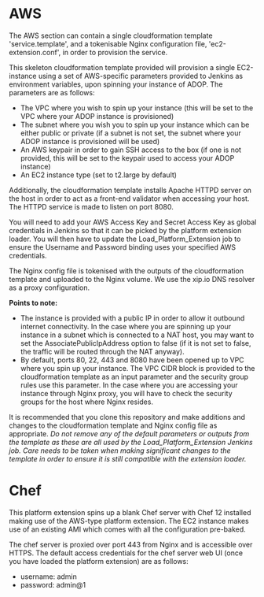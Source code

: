 # AWS
The AWS section can contain a single cloudformation template 'service.template', and a tokenisable Nginx configuration file, 'ec2-extension.conf', in order to provision the service.

This skeleton cloudformation template provided will provision a single EC2-instance using a set of AWS-specific parameters provided to Jenkins as environment variables, upon spinning your instance of ADOP. The parameters are as follows:

 * The VPC where you wish to spin up your instance (this will be set to the VPC where your ADOP instance is provisioned)
 * The subnet where you wish you to spin up your instance which can be either public or private (if a subnet is not set, the subnet where your ADOP instance is provisioned will be used)
 * An AWS keypair in order to gain SSH access to the box (if one is not provided, this will be set to the keypair used to access your ADOP instance)
 * An EC2 instance type (set to t2.large by default)

Additionally, the cloudformation template installs Apache HTTPD server on the host in order to act as a front-end validator when accessing your host. The HTTPD service is made to listen on port 8080.

You will need to add your AWS Access Key and Secret Access Key as global credentials in Jenkins so that it can be picked by the platform extension loader. You will then have to update the Load\_Platform\_Extension job to ensure the Username and Password binding uses your specified AWS credentials.

The Nginx config file is tokenised with the outputs of the cloudformation template and uploaded to the Nginx volume. We use the xip.io DNS resolver as a proxy configuration.

**Points to note:**

 * The instance is provided with a public IP in order to allow it outbound internet connectivity. In the case where you are spinning up your instance in a subnet which is connected to a NAT host, you may want to set the AssociatePublicIpAddress option to false (if it is not set to false, the traffic will be routed through the NAT anyway).
 * By default, ports 80, 22, 443 and 8080 have been opened up to VPC where you spin up your instance. The VPC CIDR block is provided to the cloudformation template as an input parameter and the security group rules use this parameter. In the case where you are accessing your instance through Nginx proxy, you will have to check the security groups for the host where Nginx resides.
 
It is recommended that you clone this repository and make additions and changes to the cloudformation template and Nginx config file as appropriate. *Do not remove any of the default parameters or outputs from the template as these are all used by the Load\_Platform\_Extension Jenkins job. Care needs to be taken when making significant changes to the template in order to ensure it is still compatible with the extension loader.*

# Chef
This platform extension spins up a blank Chef server with Chef 12 installed making use of the AWS-type platform extension. The EC2 instance makes use of an existing AMI which comes with all the configuration pre-baked.

The chef server is proxied over port 443 from Nginx and is accessible over HTTPS. The default access credentials for the chef server web UI (once you have loaded the platform extension) are as follows:

 * username: admin
 * password: admin@1
